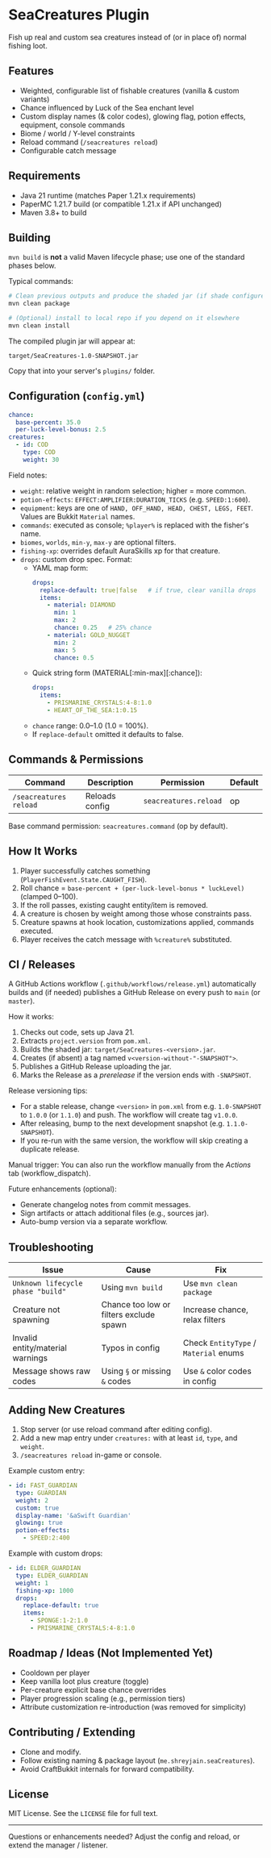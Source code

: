 # SeaCreatures Plugin

Fish up real and custom sea creatures instead of (or in place of) normal fishing loot.

## Features
- Weighted, configurable list of fishable creatures (vanilla & custom variants)
- Chance influenced by Luck of the Sea enchant level
- Custom display names (& color codes), glowing flag, potion effects, equipment, console commands
- Biome / world / Y-level constraints
- Reload command (`/seacreatures reload`)
- Configurable catch message

## Requirements
- Java 21 runtime (matches Paper 1.21.x requirements)
- PaperMC 1.21.7 build (or compatible 1.21.x if API unchanged)
- Maven 3.8+ to build

## Building
`mvn build` is **not** a valid Maven lifecycle phase; use one of the standard phases below.

Typical commands:
```bash
# Clean previous outputs and produce the shaded jar (if shade configured)
mvn clean package

# (Optional) install to local repo if you depend on it elsewhere
mvn clean install
```
The compiled plugin jar will appear at:
```
target/SeaCreatures-1.0-SNAPSHOT.jar
```
Copy that into your server's `plugins/` folder.

## Configuration (`config.yml`)
```yaml
chance:
  base-percent: 35.0
  per-luck-level-bonus: 2.5
creatures:
  - id: COD
    type: COD
    weight: 30
```

Field notes:
- `weight`: relative weight in random selection; higher = more common.
- `potion-effects`: `EFFECT:AMPLIFIER:DURATION_TICKS` (e.g. `SPEED:1:600`).
- `equipment`: keys are one of `HAND, OFF_HAND, HEAD, CHEST, LEGS, FEET`. Values are Bukkit `Material` names.
- `commands`: executed as console; `%player%` is replaced with the fisher's name.
- `biomes`, `worlds`, `min-y`, `max-y` are optional filters.
- `fishing-xp`: overrides default AuraSkills xp for that creature.
- `drops`: custom drop spec. Format:
  - YAML map form:
    ```yaml
    drops:
      replace-default: true|false   # if true, clear vanilla drops
      items:
        - material: DIAMOND
          min: 1
          max: 2
          chance: 0.25   # 25% chance
        - material: GOLD_NUGGET
          min: 2
          max: 5
          chance: 0.5
    ```
  - Quick string form (MATERIAL[:min-max][:chance]):
    ```yaml
    drops:
      items:
        - PRISMARINE_CRYSTALS:4-8:1.0
        - HEART_OF_THE_SEA:1:0.15
    ```
  - `chance` range: 0.0–1.0 (1.0 = 100%).
  - If `replace-default` omitted it defaults to false.

## Commands & Permissions
| Command | Description | Permission | Default |
|---------|-------------|------------|---------|
| `/seacreatures reload` | Reloads config | `seacreatures.reload` | op |

Base command permission: `seacreatures.command` (op by default).

## How It Works
1. Player successfully catches something (`PlayerFishEvent.State.CAUGHT_FISH`).
2. Roll chance = `base-percent + (per-luck-level-bonus * luckLevel)` (clamped 0–100).
3. If the roll passes, existing caught entity/item is removed.
4. A creature is chosen by weight among those whose constraints pass.
5. Creature spawns at hook location, customizations applied, commands executed.
6. Player receives the catch message with `%creature%` substituted.

## CI / Releases
A GitHub Actions workflow (`.github/workflows/release.yml`) automatically builds and (if needed) publishes a GitHub Release on every push to `main` (or `master`).

How it works:
1. Checks out code, sets up Java 21.
2. Extracts `project.version` from `pom.xml`.
3. Builds the shaded jar: `target/SeaCreatures-<version>.jar`.
4. Creates (if absent) a tag named `v<version-without-"-SNAPSHOT">`.
5. Publishes a GitHub Release uploading the jar.
6. Marks the Release as a *prerelease* if the version ends with `-SNAPSHOT`.

Release versioning tips:
- For a stable release, change `<version>` in `pom.xml` from e.g. `1.0-SNAPSHOT` to `1.0.0` (or `1.1.0`) and push. The workflow will create tag `v1.0.0`.
- After releasing, bump to the next development snapshot (e.g. `1.1.0-SNAPSHOT`).
- If you re-run with the same version, the workflow will skip creating a duplicate release.

Manual trigger: You can also run the workflow manually from the *Actions* tab (workflow_dispatch).

Future enhancements (optional):
- Generate changelog notes from commit messages.
- Sign artifacts or attach additional files (e.g., sources jar).
- Auto-bump version via a separate workflow.

## Troubleshooting
| Issue | Cause | Fix |
|-------|-------|-----|
| `Unknown lifecycle phase "build"` | Using `mvn build` | Use `mvn clean package` |
| Creature not spawning | Chance too low or filters exclude spawn | Increase chance, relax filters |
| Invalid entity/material warnings | Typos in config | Check `EntityType` / `Material` enums |
| Message shows raw codes | Using `§` or missing `&` codes | Use `&` color codes in config |

## Adding New Creatures
1. Stop server (or use reload command after editing config).
2. Add a new map entry under `creatures:` with at least `id`, `type`, and `weight`.
3. `/seacreatures reload` in-game or console.

Example custom entry:
```yaml
- id: FAST_GUARDIAN
  type: GUARDIAN
  weight: 2
  custom: true
  display-name: '&aSwift Guardian'
  glowing: true
  potion-effects:
    - SPEED:2:400
```

Example with custom drops:
```yaml
- id: ELDER_GUARDIAN
  type: ELDER_GUARDIAN
  weight: 1
  fishing-xp: 1000
  drops:
    replace-default: true
    items:
      - SPONGE:1-2:1.0
      - PRISMARINE_CRYSTALS:4-8:1.0
```

## Roadmap / Ideas (Not Implemented Yet)
- Cooldown per player
- Keep vanilla loot plus creature (toggle)
- Per-creature explicit base chance overrides
- Player progression scaling (e.g., permission tiers)
- Attribute customization re-introduction (was removed for simplicity)

## Contributing / Extending
- Clone and modify.
- Follow existing naming & package layout (`me.shreyjain.seaCreatures`).
- Avoid CraftBukkit internals for forward compatibility.

## License
MIT License. See the `LICENSE` file for full text.

---
Questions or enhancements needed? Adjust the config and reload, or extend the manager / listener.
